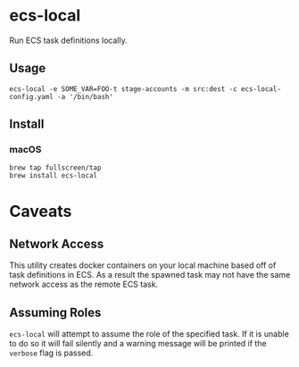 # ecs-local

Run ECS task definitions locally.

## Usage

```shell
ecs-local -e SOME_VAR=FOO-t stage-accounts -m src:dest -c ecs-local-config.yaml -a '/bin/bash'
```

## Install

### macOS

```shell
brew tap fullscreen/tap
brew install ecs-local
```

# Caveats

## Network Access

This utility
creates docker containers
on your local machine
based off of task definitions
in ECS.
As a result
the spawned task
may not have
the same network access
as the remote ECS task.

## Assuming Roles

`ecs-local` will attempt
to assume the role
of the specified task.
If it is unable to do so
it will fail silently
and
a warning message
will be printed
if the `verbose` flag
is passed.
